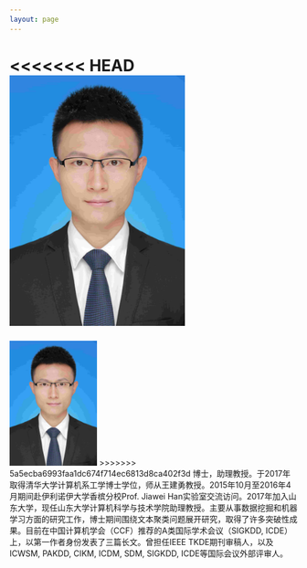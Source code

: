 ```yaml
---
layout: page
---
```


<<<<<<< HEAD
<img src="/images/JianhuaYin.jpg" class="floatpic" width="307" height="439">
=======
<img src="/images/JianhuaYin.jpg" class="floatpic" width="153" height="219">
>>>>>>> 5a5ecba6993faa1dc674f714ec6813d8ca402f3d
博士，助理教授。于2017年取得清华大学计算机系工学博士学位，师从王建勇教授。2015年10月至2016年4月期间赴伊利诺伊大学香槟分校Prof. Jiawei Han实验室交流访问。2017年加入山东大学，现任山东大学计算机科学与技术学院助理教授。主要从事数据挖掘和机器学习方面的研究工作，博士期间围绕文本聚类问题展开研究，取得了许多突破性成果。目前在中国计算机学会（CCF）推荐的A类国际学术会议（SIGKDD, ICDE）上，以第一作者身份发表了三篇长文。曾担任IEEE TKDE期刊审稿人，以及ICWSM, PAKDD, CIKM, ICDM, SDM, SIGKDD, ICDE等国际会议外部评审人。


